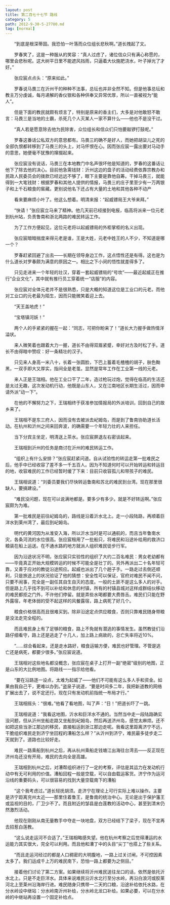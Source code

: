 ```yaml
---
layout: post
title: 第二百七十七节 路线
category: 5
path: 2012-9-30-5-27700.md
tag: [normal]
---
```


　　“到底是根深蒂固。我恐怕一叶落而众位组长悲秋啊。”道长拽起了文。

　　罗春笑了，这是一种服从的笑容：“真人过虑了，诸位信众只有满心称愿的，哪里会悲秋呢。这大树平日里不能遮风挡雨，只逼着大伙施肥浇水，叶子掉光了才好。”

　　张应宸点点头：“原来如此。”

　　罗春说马畏三在沂州干的种种不法事，总坛也并非全然不知。但是他事总坛和教主万分虔诚，每月递解的香仪银和各种供奉又异常优厚，所以一直被视为“能人”。

　　但是下面的教民就颇有烦言了，特别是原来的香主们，大多是对他敢怒不敢言：马畏三是当地的土霸，杀死几个人灭某人一家不算什么——他也不是没干过。

　　“真人若是愿意除去他为民除害，众位组长和信众们只怕要敲锣打鼓呢。”

　　罗春这番话公私双方的意思都有。马畏三的确不是好人，而她把胡柒儿之死的全部仇恨都转移到了马畏三的头上，对马怀恨在心。因而张应宸一露出要对马动手的意思，她便毫不犹豫的撺掇起来。

　　张应宸没有说话，马畏三在本地教门中名声很坏他是知道的，罗春的这番话让他下了除去他的决心。目前他急需钱财：沂州这边的盘子的活动经费依靠宗教办和民政人民委员会的拨款已经远远不够了，眼下主要是靠他自筹。干掉马畏三，就能得到一大笔钱财：根据罗春和其他人提供的情报，马畏三的庄子里至少有一万两银子和上千石粮食的窖藏。更别说他名下还占有大量的土地和其他各种不动产

　　看来要麻烦小叶了。他这么想着。明清来报：“起威镖局王大爷来拜。”

　　“快请！”张应宸立马来了精神。他几天前已经接到电报，临高将派来一位元老到杭州站，负责鲁南和浙北两路的难民转运工作。

　　为了工作方便起见，这位元老将以起威镖局的外柜掌柜的名义出现。

　　张应宸暗暗揣度来得元老是谁，王是大姓，元老中姓王的人不少，不知道是哪一个？

　　罗春赶紧回避了出去——长期在领导身边工作，这点悟性还是有得。这也是为什么道长对罗春颇为满意的原因之一。相比之下小闵的悟性就差得多了。

　　只见走进来一个年轻的壮汉，穿着一套起威镖局的“号坎”——最近起威正在推行“企业文化”，其中就有推行员工穿着统一“店服”的内容。

　　张应宸对全体元老并不是很熟悉，只是大概的知道这位是工业口的元老。而他对工业口的元老最为陌生，因而只能微笑着迎上去。

　　“天王盖地虎！”

　　“宝塔镇河妖！”

　　两个人的手紧紧的握在一起：“同志，可把你盼来了！”道长大力握手做热情洋溢状。

　　来人微笑着也跟着大力一握，道长不由得双眉紧蹙，幸好对方及时松了手。道长不由得暗中赞叹：好一条精壮的汉子。

　　只见来人身高一米八十，长着一张圆脸，下巴上蓄着毛楂楂的胡子，肤色黝黑，一双手即大又厚实，指间全是老茧。显然是常年工作在工业第一线的元老。

　　来人正是王瑞相。他在工业口干了二年，造过枪玩过炮，觉得在临高的生活还是太过无趣，这次发动机行动，他既是山东人，又在江南地区长期生活过，因而申请外派“动一下”。

　　在他的不懈努力之下，王瑞相终于获准参加情报局的外派培训，回到自己的故乡来了。

　　王瑞相不是东三府人，因而没有去被派去屺姆岛，而是到了鲁南协助道长活动。在杭州和沂州之间来回奔波，的确需要一个年轻力壮的人来担任。

　　当下分宾主坐定，明清送上茶水。张应宸屏退左右密谈起来。

　　王瑞相到沂州的任务是商讨在沂州的难民转运工作。

　　“组织上有什么安排？”张应宸赶紧问道。自从试验性的转运走第一批难民之后，他手中已经收容了差不多一千五百人。因为不知道何时可以开始转运和转运目的地，收容难民的工作已经暂时缓了下来：目前只收容孤儿和带孩子的难民。

　　王瑞相说道：“刘委员要我们尽快转运鲁南和苏北的难民到台湾。现在那里很缺人，要搞建设。”

　　“难民没问题，现在可以说满地都是。要多少有多少。就是不好转运啊。”张应宸颇为为难。

　　第一批难民是前往屺姆岛的，路线是沿着沂水北上。走一小段陆路，再顺着巨洋水到莱州湾了，最后到屺姆岛。

　　明代的黄河因为从淮安入海，所以沂水当时是可以通航的，而且当年鲁南水灾，各条河流的水位很高。张应宸租用了一批船只，将难民和沿途补给用的救济口粮装在船上运送。在不通水路的地方就派人组织难民徒步行军。

　　因为沿途状况不明，张应宸只实验性的组织了大约二百名难民：男女老幼都有——毕竟真正开始大规模转运的时候不可能全是壮丁的。另外再派出二十名年轻可靠，又善于应对的教徒沿途照应。起威也派出了几个趟子手。一路走过去倒还顺利，只是旅途上的状况验证了他的猜想：安全性可以保证，官府对难民不闻不问，只要不闹事，完全是一副任其自生自灭的态度。一般的土匪不是这么多人的对手。但是路上几乎找不到可以补给和休息的村镇，所有的村镇县城对这样成群结伙移动的难民都拒之门外，不许他们停留。就是弄些水喝都要大费唇舌。难民们只能在野外露宿，年老体弱的受不起这样的风餐露宿，路上病死了好几个。

　　粮食价格很高而且很难买到。除非沿途定点供应粮食，否则只靠难民随身带粮是没法走完全程的。

　　而且难民身上有了足够的粮食，路上不免就有潜逃的事情发生。虽然教徒们沿路仔细看守，路上还是逃走了十几人，加上路上病故的，总亡失率将近10%。

　　“……综合看起来，还是走水路好，粮食运输方便，难民也好管理。不管是逃亡还是病死，都要少很多。”张应宸说道。

　　王瑞相对这些地名都没概念，张应宸在桌子上打开一副“绝密”级别的地图，正是山东的大比例地图。将路线一一指示给他看。

　　“要在沿路逐一设点，太难为起威了——他们不可能有这么多人手和资金。如果由我自己干，更难以办到。”盗泉子说道，“要是时间多二年，我把新道教的网络扩展出去了，说不定还行。现在只有发动机前指统一布局才行。”

　　王瑞相摇头：“很难。”他看了看地图，叫了声：“日！”把道长吓了一跳。

　　王瑞相说道：“我看这地图，沂水和巨洋水不通的。当然当中走一段陆路确实没问题，但从沂州坐船走路又坐船到屺姆岛，然后再送济州岛，感觉太麻烦。还不如把这些当浙江那边的移民，直接船运到浙江那边走呢。我看这里距离济宁不远，干脆组织难民走到济宁坐回程的漕船怎么样？”从沂州到济宁，难民最多徒步走二天就到了。道路也比较好走。

　　难民一路乘船到杭州之后，再从杭州乘船走钱塘江出海往台湾去——反正现在济州岛还没有开局，难民的去向全是高雄。

　　王瑞相到杭州之后，对漕帮组织进行了一定的考察，评估是其运力在发动机行动中有无可利用的价值。漕船回程一般是空载，可以自由载运客货。济宁作为运河沿线的重要码头，可以很容易的找到大量空载南下的漕船

　　“这个我考虑过。”道长轻抚胡须。走济宁在理论上可行实际上难以操作。主要是济宁距离兖州太近——那里住着鲁王，是鲁南的统治中心。无论是出于保护藩王或监视的目的，厂卫少不了。而且附近的邹县是白莲教的活动中心，甚至到清末仍然激烈活动。

　　他现在刚刚从南无量教手中夺走一块地盘，双方已经结下了梁子，现在不宜再去招惹白莲教。

　　“这么说走运河不合适了。”王瑞相略感失望。他在杭州考察之后觉得漕运的水运能力其实很大，完全可以利用。而且他和漕丁中的头目“尖丁”也搭上了些关系。

　　“而且走运河经过的都是人口稠密的大明腹地，一路上过关讨闸，不可控因素太多了。我们运成千上万的难民南下，恐怕一路上都要为之侧目。”

　　接着他们讨论了第二方案。如果继续将沂州难民送往龙口的话，依然是依托沂水北上。只是不走巨洋水。具体来说难民沿沂水北行至分水岭，再沿白浪河或胶莱河北上至莱州沿海岸行进。难民随身只携带一二天的口粮，沿途补给依托水路，在分水岭设中继站：分水岭南沂州补给，分水岭北龙口补给。如果必要，可以在分水岭的中继站再设置一个固定补给点。
